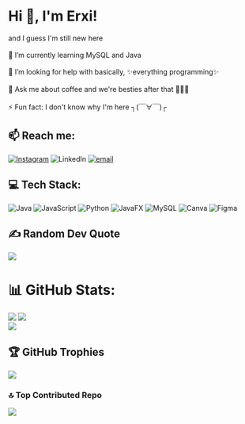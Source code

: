
# Hi 🤝, I'm Erxi!

and I guess I'm still new here<br><br>🌱 I’m currently learning MySQL and Java<br><br>🤔 I’m looking for help with basically, ✨everything programming✨<br><br>💬 Ask me about coffee and we're besties after that 🙆🏻‍♀️<br><br>⚡ Fun fact: I don't know why I'm here  ┐(￣∀￣)┌


## 📫 Reach me:
[![Instagram](https://img.shields.io/badge/Instagram-%23E4405F.svg?logo=Instagram&logoColor=white)](https://instagram.com/dpaz.jm) ![LinkedIn](https://img.shields.io/badge/LinkedIn-%230077B5.svg?logo=linkedin&logoColor=white) [![email](https://img.shields.io/badge/Email-D14836?logo=gmail&logoColor=white)](mailto:jersey.marisga@gmail.com) 

## 💻 Tech Stack:
![Java](https://img.shields.io/badge/java-%23ED8B00.svg?style=flat-square&logo=openjdk&logoColor=white) ![JavaScript](https://img.shields.io/badge/javascript-%23323330.svg?style=flat-square&logo=javascript&logoColor=%23F7DF1E) ![Python](https://img.shields.io/badge/python-3670A0?style=flat-square&logo=python&logoColor=ffdd54) ![JavaFX](https://img.shields.io/badge/javafx-%23FF0000.svg?style=flat-square&logo=javafx&logoColor=white) ![MySQL](https://img.shields.io/badge/mysql-4479A1.svg?style=flat-square&logo=mysql&logoColor=white) ![Canva](https://img.shields.io/badge/Canva-%2300C4CC.svg?style=flat-square&logo=Canva&logoColor=white) ![Figma](https://img.shields.io/badge/figma-%23F24E1E.svg?style=flat-square&logo=figma&logoColor=white)

## ✍️ Random Dev Quote
![](https://quotes-github-readme.vercel.app/api?type=horizontal&theme=tokyonight)


# 📊 GitHub Stats:
![](https://github-readme-stats.vercel.app/api?username=jmarisga&theme=midnight-purple&hide_border=false&include_all_commits=false&count_private=false)
![](https://nirzak-streak-stats.vercel.app/?user=jmarisga&theme=midnight-purple&hide_border=false)<br/>
![](https://github-readme-stats.vercel.app/api/top-langs/?username=jmarisga&theme=midnight-purple&hide_border=false&include_all_commits=false&count_private=false&layout=compact)

## 🏆 GitHub Trophies
![](https://github-profile-trophy.vercel.app/?username=jmarisga&theme=midnight-purple&no-frame=true&no-bg=true&margin-w=4)


### 🔝 Top Contributed Repo
![](https://github-contributor-stats.vercel.app/api?username=jmarisga&limit=5&theme=midnight-purple&combine_all_yearly_contributions=true)

